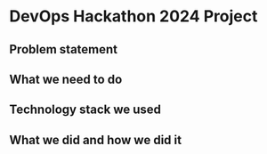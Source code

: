 # DevOps Hackathon 2024 Project

## Problem statement

## What we need to do

## Technology stack we used

## What we did and how we did it
